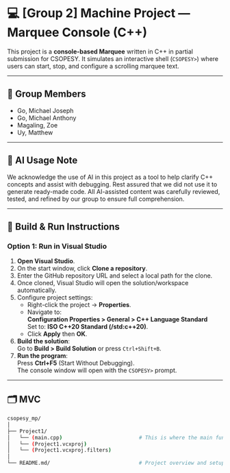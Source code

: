 # 💻 [Group 2] Machine Project — Marquee Console (C++)

This project is a **console-based Marquee** written in C++ in partial submission for CSOPESY.
It simulates an interactive shell (`CSOPESY>`) where users can start, stop, and configure a scrolling marquee text.

---

## 👥 Group Members

- Go, Michael Joseph  
- Go, Michael Anthony  
- Magaling, Zoe  
- Uy, Matthew  

---

## 🤖 AI Usage Note
We acknowledge the use of AI in this project as a tool to help clarify C++ concepts and assist with debugging. Rest assured that we did not use it to generate ready-made code. All AI-assisted content was carefully reviewed, tested, and refined by our group to ensure full comprehension. 


---
## 📐 Build & Run Instructions
### Option 1: Run in Visual Studio
1. **Open Visual Studio**.
2. On the start window, click **Clone a repository**.
3. Enter the GitHub repository URL and select a local path for the clone.
4. Once cloned, Visual Studio will open the solution/workspace automatically.
5. Configure project settings:
   - Right-click the project → **Properties**.
   - Navigate to:  
     **Configuration Properties > General > C++ Language Standard**  
     Set to: **ISO C++20 Standard (/std:c++20)**.
   - Click **Apply** then **OK**.
6. **Build the solution**:  
   Go to **Build > Build Solution** or press `Ctrl+Shift+B`.
7. **Run the program**:  
   Press **Ctrl+F5** (Start Without Debugging).  
   The console window will open with the `CSOPESY>` prompt.

---
## 🗂️ MVC
```bash
csopesy_mp/
│
├── Project1/
│   └── (main.cpp)                         # This is where the main function is located
│   └── (Project1.vcxproj)
│   └── (Project1.vcxproj.filters)
│ 
└── README.md/                             # Project overview and setup instructions (This file)

